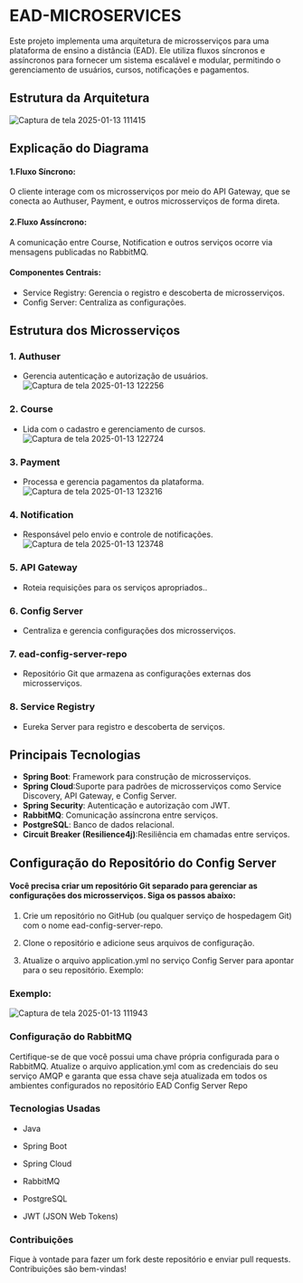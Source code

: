 
# EAD-MICROSERVICES

Este projeto implementa uma arquitetura de microsserviços para uma plataforma de ensino a distância (EAD). Ele utiliza fluxos síncronos e assíncronos para fornecer um sistema escalável e modular, permitindo o gerenciamento de usuários, cursos, notificações e pagamentos.


## Estrutura da Arquitetura
![Captura de tela 2025-01-13 111415](https://github.com/user-attachments/assets/c5294d0a-ddef-493e-9611-2cff4f99a7e6)

## Explicação do Diagrama

#### 1.Fluxo Síncrono:
O cliente interage com os microsserviços por meio do API Gateway, que se conecta ao Authuser, Payment, e outros microsserviços de forma direta.

#### 2.Fluxo Assíncrono:
A comunicação entre Course, Notification e outros serviços ocorre via mensagens publicadas no RabbitMQ.

#### Componentes Centrais:

- Service Registry: Gerencia o registro e descoberta de microsserviços.
- Config Server: Centraliza as configurações.


## Estrutura dos Microsserviços

### 1. Authuser
- Gerencia autenticação e autorização de usuários.![Captura de tela 2025-01-13 122256](https://github.com/user-attachments/assets/49b85f64-bd68-4de9-bb35-030fa4253e1c)


### 2. Course
- Lida com o cadastro e gerenciamento de cursos.![Captura de tela 2025-01-13 122724](https://github.com/user-attachments/assets/7f6b6c06-2303-4bce-8119-50ecd2da1ea5)


### 3. Payment
- Processa e gerencia pagamentos da plataforma.![Captura de tela 2025-01-13 123216](https://github.com/user-attachments/assets/f62de49d-a322-4def-855c-f6c9256dad48)


### 4. Notification
- Responsável pelo envio e controle de notificações.![Captura de tela 2025-01-13 123748](https://github.com/user-attachments/assets/345d5d7a-e2db-4f4c-ba76-858204023550)


### 5. API Gateway
- Roteia requisições para os serviços apropriados..

### 6. Config Server
- Centraliza e gerencia configurações dos microsserviços.

### 7. ead-config-server-repo
- Repositório Git que armazena as configurações externas dos microsserviços.

### 8. Service Registry
- Eureka Server para registro e descoberta de serviços.
  
## Principais Tecnologias

- **Spring Boot**: Framework para construção de microsserviços.
- **Spring Cloud**:Suporte para padrões de microsserviços como Service Discovery, API Gateway, e Config Server.
- **Spring Security**: Autenticação e autorização com JWT.
- **RabbitMQ**: Comunicação assíncrona entre serviços.
- **PostgreSQL**: Banco de dados relacional.
- **Circuit Breaker (Resilience4j)**:Resiliência em chamadas entre serviços.

## Configuração do Repositório do Config Server

#### Você precisa criar um repositório Git separado para gerenciar as configurações dos microsserviços. Siga os passos abaixo:

1. Crie um repositório no GitHub (ou qualquer serviço de hospedagem Git) com o nome ead-config-server-repo.

2. Clone o repositório e adicione seus arquivos de configuração.

3. Atualize o arquivo application.yml no serviço Config Server para apontar para o seu repositório. Exemplo:

### Exemplo:

![Captura de tela 2025-01-13 111943](https://github.com/user-attachments/assets/bc9e035d-1c69-459a-8b78-d4cbf65ffbea)

### Configuração do RabbitMQ
Certifique-se de que você possui uma chave própria configurada para o RabbitMQ. Atualize o arquivo application.yml com as credenciais do seu serviço AMQP e garanta que essa chave seja atualizada em todos os ambientes configurados no repositório EAD Config Server Repo





### Tecnologias Usadas

- Java

- Spring Boot

- Spring Cloud

- RabbitMQ

- PostgreSQL

- JWT (JSON Web Tokens)

###  Contribuições
Fique à vontade para fazer um fork deste repositório e enviar pull requests. Contribuições são bem-vindas!

